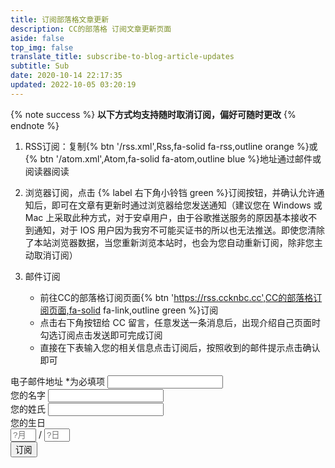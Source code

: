 ```yaml
---
title: 订阅部落格文章更新
description: CC的部落格 订阅文章更新页面
aside: false
top_img: false
translate_title: subscribe-to-blog-article-updates
subtitle: Sub
date: 2020-10-14 22:17:35
updated: 2022-10-05 03:20:19
---
```

{% note success %} **以下方式均支持随时取消订阅，偏好可随时更改** {% endnote %}

1. RSS订阅：复制{% btn '/rss.xml',Rss,fa-solid fa-rss,outline orange %}或{% btn '/atom.xml',Atom,fa-solid fa-atom,outline blue %}地址通过邮件或阅读器阅读

2. 浏览器订阅，点击 {% label 右下角小铃铛 green %}订阅按钮，并确认允许通知后，即可在文章有更新时通过浏览器给您发送通知（建议您在 Windows 或 Mac 上采取此种方式，对于安卓用户，由于谷歌推送服务的原因基本接收不到通知，对于 IOS 用户因为我穷不可能买证书的所以也无法推送。即使您清除了本站浏览器数据，当您重新浏览本站时，也会为您自动重新订阅，除非您主动取消订阅）

3. 邮件订阅
    - 前往CC的部落格订阅页面{% btn 'https://rss.ccknbc.cc',CC的部落格订阅页面,fa-solid fa-link,outline green %}订阅
    - 点击右下角按钮给 CC 留言，任意发送一条消息后，出现介绍自己页面时勾选订阅点击发送即可完成订阅
    - 直接在下表输入您的相关信息点击订阅后，按照收到的邮件提示点击确认即可

<!-- Begin Mailchimp Signup Form -->
<script defer src="https://gcore.jsdelivr.net/npm/jquery@latest/dist/jquery.min.js"></script>
<link href="https://gcore.jsdelivr.net/gh/ccknbc-backup/cdn/css/mailchimp.css" rel="stylesheet" type="text/css">
<div id="mc_embed_signup">
<form action="https://ccknbc.us2.list-manage.com/subscribe/post?u=a0aadd04e3d48349de29068f8&amp;id=7518e18fcd" method="post" id="mc-embedded-subscribe-form" name="mc-embedded-subscribe-form" class="validate" target="_blank" novalidate>
    <div id="mc_embed_signup_scroll">
<div class="mc-field-group">
 <label for="mce-EMAIL">电子邮件地址  <span class="asterisk">*</span>为必填项
</label>
 <input type="email" value="" name="EMAIL" class="required email" id="mce-EMAIL">
</div>
<div class="mc-field-group">
 <label for="mce-FNAME">您的名字 </label>
 <input type="text" value="" name="FNAME" class="" id="mce-FNAME">
</div>
<div class="mc-field-group">
 <label for="mce-LNAME">您的姓氏 </label>
 <input type="text" value="" name="LNAME" class="" id="mce-LNAME">
</div>
<div class="mc-field-group size1of2">
 <label for="mce-BIRTHDAY-month">您的生日</label>
 <div class="datefield">
  <span class="subfield monthfield"><input class="birthday " type="text" pattern="[0-9]*" value="" placeholder="?月" size="2" maxlength="2" name="BIRTHDAY[month]" id="mce-BIRTHDAY-month"></span> /
  <span class="subfield dayfield"><input class="birthday " type="text" pattern="[0-9]*" value="" placeholder="?日" size="2" maxlength="2" name="BIRTHDAY[day]" id="mce-BIRTHDAY-day"></span>
 </div>
</div>
 <div id="mce-responses" class="clear">
  <div class="response" id="mce-error-response" style="display:none"></div>
  <div class="response" id="mce-success-response" style="display:none"></div>
 </div>    <!-- real people should not fill this in and expect good things - do not remove this or risk form bot signups-->
    <div style="position: absolute; left: -5000px;" aria-hidden="true"><input type="text" name="b_a0aadd04e3d48349de29068f8_7518e18fcd" tabindex="-1" value=""></div>
    <div class="clear"><input type="submit" value="订阅" name="subscribe" id="mc-embedded-subscribe" class="button"></div>
    </div>
</form>
</div>
<script type='text/javascript' src='https://gcore.jsdelivr.net/gh/ccknbc-backup/cdn/js/mailchimp.js'></script><script type='text/javascript'>(function($) {window.fnames = new Array(); window.ftypes = new Array();fnames[0]='EMAIL';ftypes[0]='email';fnames[1]='FNAME';ftypes[1]='text';fnames[2]='LNAME';ftypes[2]='text';fnames[3]='ADDRESS';ftypes[3]='address';fnames[4]='PHONE';ftypes[4]='phone';fnames[5]='BIRTHDAY';ftypes[5]='birthday'; }(jQuery));var $mcj = jQuery.noConflict(true);</script>
<!--End mc_embed_signup-->